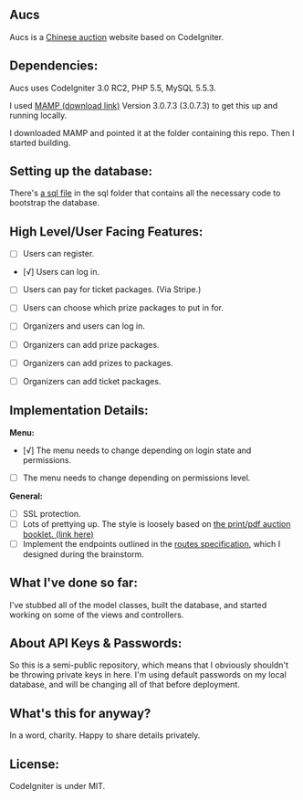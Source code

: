 Aucs
----

Aucs is a [Chinese auction](http://en.wikipedia.org/wiki/Chinese_auction) website based on CodeIgniter. 

Dependencies:
---
Aucs uses CodeIgniter 3.0 RC2, PHP 5.5, MySQL 5.5.3. 

I used [MAMP (download link)](http://www.mamp.info/en/) Version 3.0.7.3 (3.0.7.3) to get this up and running locally.

I downloaded MAMP and pointed it at the folder containing this repo. Then I started building. 

Setting up the database:
---
There's [a sql file](./sql/aucs-database.sql) in the sql folder that contains all the necessary code to bootstrap the database. 

High Level/User Facing Features:
----
- [ ] Users can register.
- [√] Users can log in.
- [ ] Users can pay for ticket packages. (Via Stripe.)
- [ ] Users can choose which prize packages to put in for.

- [ ] Organizers and users can log in.
- [ ] Organizers can add prize packages.
- [ ] Organizers can add prizes to packages.
- [ ] Organizers can add ticket packages.

Implementation Details:
---

**Menu:**

- [√] The menu needs to change depending on login state and permissions.
- [ ] The menu needs to change depending on permissions level.

**General:**

- [ ] SSL protection.
- [ ] Lots of prettying up. The style is loosely based on [the print/pdf auction booklet. (link here)](./auction_booklet.pdf)
- [ ] Implement the endpoints outlined in the [routes specification](project-spec/Routes.mdown), which I designed during the brainstorm.

What I've done so far:
---
I've stubbed all of the model classes, built the database, and started working on some of the views and controllers.

About API Keys & Passwords:
---
So this is a semi-public repository, which means that I obviously shouldn't be throwing private keys in here. I'm using default passwords on my local database, and will be changing all of that before deployment.

What's this for anyway?
---
In a word, charity. Happy to share details privately. 

License:
---
CodeIgniter is under MIT. 